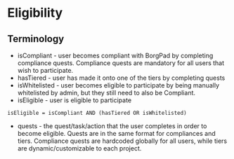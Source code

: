 
# Eligibility

## Terminology

- isCompliant - user becomes compliant with BorgPad by completing compliance quests. Compliance quests are mandatory for all users that wish to participate. 
- hasTiered - user has made it onto one of the tiers by completing quests
- isWhitelisted - user becomes eligible to participate by being manually whitelisted by admin, but they still need to also be Compliant.
- isEligible - user is eligible to participate

```
isEligible = isCompliant AND (hasTiered OR isWhitelisted)
```

- quests - the quest/task/action that the user completes in order to become eligible. Quests are in the same format for compliances and tiers. Compliance quests are hardcoded globally for all users, while tiers are dynamic/customizable to each project.
